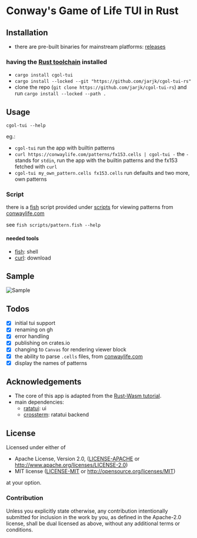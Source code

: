 # Conway's Game of Life TUI in Rust

## Installation 

-   there are pre-built binaries for mainstream platforms: [releases](https://github.com/jarjk/cgol-tui-rs/releases/latest)

### having the [Rust toolchain](https://rustup.rs) installed
-   `cargo install cgol-tui`
-   `cargo install --locked --git "https://github.com/jarjk/cgol-tui-rs"`
-   clone the repo (`git clone https://github.com/jarjk/cgol-tui-rs`) and run `cargo install --locked --path .`

## Usage

`cgol-tui --help`  

eg.:
-   `cgol-tui` run the app with builtin patterns
-   `curl https://conwaylife.com/patterns/fx153.cells | cgol-tui -` the `-` stands for `stdin`, run the app with the builtin patterns and the fx153 fetched with `curl`
-   `cgol-tui my_own_pattern.cells fx153.cells` run defaults and two more, own patterns

### Script

there is a [fish][fish-home] script provided under [scripts](./scripts/pattern.fish) for viewing patterns from [conwaylife.com][conway-patterns]</br>

see `fish scripts/pattern.fish --help`

#### needed tools

- [fish][fish-home]: shell
- [curl](https://curl.se/): download

## Sample

![Sample][1]

## Todos

-   [x] initial tui support
-   [x] renaming on gh
-   [x] error handling
-   [x] publishing on crates.io
-   [x] changing to `Canvas` for rendering viewer block
-   [x] the ability to parse `.cells` files, from [conwaylife.com][conway-patterns]
-   [x] display the names of patterns

## Acknowledgements

-   The core of this app is adapted from the [Rust-Wasm tutorial](https://rustwasm.github.io/docs/book/).
-   main dependencies:
    -   [ratatui](https://ratatui.rs): ui
    -   [crossterm](https://github.com/crossterm-rs/crossterm): ratatui backend

## License

Licensed under either of

-   Apache License, Version 2.0, ([LICENSE-APACHE](LICENSE_APACHE) or http://www.apache.org/licenses/LICENSE-2.0)
-   MIT license ([LICENSE-MIT](LICENSE_MIT) or http://opensource.org/licenses/MIT)

at your option.

### Contribution

Unless you explicitly state otherwise, any contribution intentionally
submitted for inclusion in the work by you, as defined in the Apache-2.0
license, shall be dual licensed as above, without any additional terms or
conditions.

[1]: assets/0.4.0.png "Image of using cgol-tui in Alacritty on Arch Linux btw"
[fish-home]: https://fishshell.com
[conway-patterns]: https://conwaylife.com/patterns/
